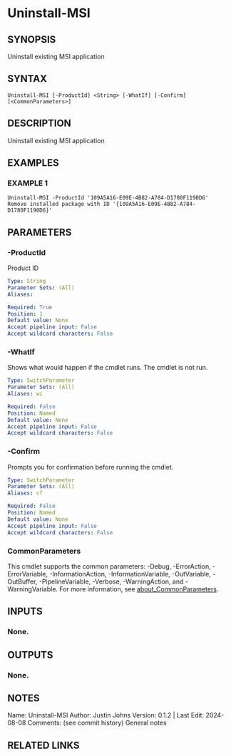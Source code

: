 # Uninstall-MSI

## SYNOPSIS
Uninstall existing MSI application

## SYNTAX

```
Uninstall-MSI [-ProductId] <String> [-WhatIf] [-Confirm] [<CommonParameters>]
```

## DESCRIPTION
Uninstall existing MSI application

## EXAMPLES

### EXAMPLE 1
```
Uninstall-MSI -ProductId '109A5A16-E09E-4B82-A784-D1780F1190D6'
Remove installed package with ID '{109A5A16-E09E-4B82-A784-D1780F1190D6}'
```

## PARAMETERS

### -ProductId
Product ID

```yaml
Type: String
Parameter Sets: (All)
Aliases:

Required: True
Position: 1
Default value: None
Accept pipeline input: False
Accept wildcard characters: False
```

### -WhatIf
Shows what would happen if the cmdlet runs.
The cmdlet is not run.

```yaml
Type: SwitchParameter
Parameter Sets: (All)
Aliases: wi

Required: False
Position: Named
Default value: None
Accept pipeline input: False
Accept wildcard characters: False
```

### -Confirm
Prompts you for confirmation before running the cmdlet.

```yaml
Type: SwitchParameter
Parameter Sets: (All)
Aliases: cf

Required: False
Position: Named
Default value: None
Accept pipeline input: False
Accept wildcard characters: False
```

### CommonParameters
This cmdlet supports the common parameters: -Debug, -ErrorAction, -ErrorVariable, -InformationAction, -InformationVariable, -OutVariable, -OutBuffer, -PipelineVariable, -Verbose, -WarningAction, and -WarningVariable. For more information, see [about_CommonParameters](http://go.microsoft.com/fwlink/?LinkID=113216).

## INPUTS

### None.
## OUTPUTS

### None.
## NOTES
Name:     Uninstall-MSI
Author:   Justin Johns
Version:  0.1.2 | Last Edit: 2024-08-08
Comments: (see commit history)
General notes

## RELATED LINKS
